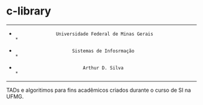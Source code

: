 # c-library
********************************************************************************
*                    Universidade Federal de Minas Gerais                      *
*                          Sistemas de Infosrmação                             *
*                              Arthur D. Silva                                 *
********************************************************************************

TADs e algoritimos para fins acadêmicos criados durante o curso de SI na UFMG.
